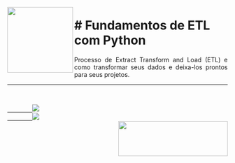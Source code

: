 <p><img src="https://user-images.githubusercontent.com/63436406/129267255-6d30e537-80c2-4a32-848c-e1a0a3926a1b.png" align="left" height="150px" width="150px">
    <h1># Fundamentos de ETL com Python</h1> 
    <p align="justify">
    Processo de Extract Transform and Load (ETL) e como transformar seus dados e deixa-los prontos para seus projetos.
    </p>
</p>      

---

<br>
    <code><a href="https:/discord.com">
        <img src="https://img.shields.io/badge/Léo Albergaria%20-%237289DA.svg?&style=for-the-badge&logo=discord&logoColor=white" /></a></code>
    <code><a href="https://www.linkedin.com/in/adm-leo-albergaria/">
        <img src="https://img.shields.io/badge/linkedin%20-%230077B5.svg?&style=for-the-badge&logo=linkedin&logoColor=white" /></a></code>
<br>     

<a href="https://www.digitalinnovation.one/">
    <img src="https://user-images.githubusercontent.com/63436406/127776292-9ec4809a-1137-4dc8-b493-7de0186fd55c.png" align="right" height="80px" width="250px" ></a>
